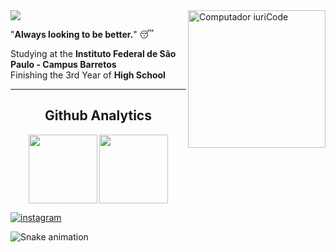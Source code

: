 <img src="https://raw.githubusercontent.com/MicaelliMedeiros/micaellimedeiros/master/image/computer-illustration.png" min-width="400px" max-width="400px" width="220px" align="right" alt="Computador iuriCode">

<img src="https://img.shields.io/static/v1?label=Overview&message=Daniel&color=111&style=for-the-badge&logo=GitHub">

<p align="left">"<b>Always looking to be better.</b>" 😴</p>

<p align="left">
  
Studying at the **Instituto Federal de São Paulo - Campus Barretos**<br>
Finishing the 3rd Year of **High School**
  
</p>
<hr></hr>

<p align="center">
  <h2 align="center">Github Analytics</h2>
</p>


<p align="center">
  <img align='center' src="https://github-readme-stats.vercel.app/api?username=daniellucas04&show_icons=true&theme=dark&cache_seconds=2300" height="110em"/>
  <img align="center" src="https://github-readme-stats.vercel.app/api/top-langs/?username=daniellucas04&layout=compact&theme=dark" height="110em"/>
</p>

<a href="https://www.instagram.com/daniellplz/" target="_blank">
 <img align="center" src="https://img.shields.io/badge/-daniellplz-05122A?style=flat&logo=instagram" alt="instagram"/>
</a>

![Snake animation](https://github.com/seu-usuário-aqui/daniellucas04/blob/output/github-contribution-grid-snake.svg)
